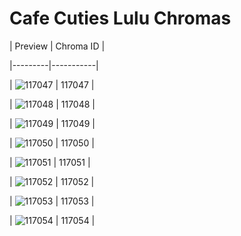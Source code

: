 # Cafe Cuties Lulu Chromas


| Preview | Chroma ID |

|---------|-----------|

| ![117047](https://raw.communitydragon.org/latest/plugins/rcp-be-lol-game-data/global/default/v1/champion-chroma-images/117/117047.png) | 117047 |

| ![117048](https://raw.communitydragon.org/latest/plugins/rcp-be-lol-game-data/global/default/v1/champion-chroma-images/117/117048.png) | 117048 |

| ![117049](https://raw.communitydragon.org/latest/plugins/rcp-be-lol-game-data/global/default/v1/champion-chroma-images/117/117049.png) | 117049 |

| ![117050](https://raw.communitydragon.org/latest/plugins/rcp-be-lol-game-data/global/default/v1/champion-chroma-images/117/117050.png) | 117050 |

| ![117051](https://raw.communitydragon.org/latest/plugins/rcp-be-lol-game-data/global/default/v1/champion-chroma-images/117/117051.png) | 117051 |

| ![117052](https://raw.communitydragon.org/latest/plugins/rcp-be-lol-game-data/global/default/v1/champion-chroma-images/117/117052.png) | 117052 |

| ![117053](https://raw.communitydragon.org/latest/plugins/rcp-be-lol-game-data/global/default/v1/champion-chroma-images/117/117053.png) | 117053 |

| ![117054](https://raw.communitydragon.org/latest/plugins/rcp-be-lol-game-data/global/default/v1/champion-chroma-images/117/117054.png) | 117054 |
